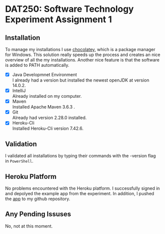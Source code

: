# DAT250: Software Technology Experiment Assignment 1

## Installation
To manage my installations I use [chocolatey](chocolatey.org), which is a package manager for Windows. This solution really speeds up the process and creates an nice overview of all the my installations. Another nice feature is that the software is added to PATH automatically.

- [x] Java Developmnet Environment <br>
      I already had a version but installed the newest openJDK at version 14.0.2.
- [x] IntelliJ <br>
      Already installed on my computer.
- [x] Maven <br>
      Installed Apache Maven 3.6.3 .
- [x] Git <br>
      Already had version 2.28.0 installed.
- [x] Heroku-Cli <br>
      Installed Heroku-Cli version 7.42.6.

## Validation
I validated all installations by typing their commands with the -version flag in ``PowerShell``.

## Heroku Platform
No problems encountered with the Heroku platform. I successfully signed in and depolyed the example app from the experiment. In addition, I pushed the [app](https://github.com/oddhus/DAT250-Experiment1-javaApp) to my github repository.

## Any Pending Issuses
No, not at this moment.